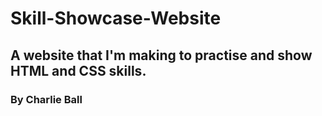 # Skill-Showcase-Website
## A website that I'm making to practise and show HTML and CSS skills. 
### By Charlie Ball
